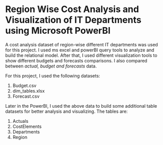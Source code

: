 # Region Wise Cost Analysis and Visualization of IT Departments using Microsoft PowerBI
A cost analysis dataset of region-wise different IT departments was used for this project. I used ms excel and powerBI query tools to analyze and build the relational model. 
After that, I used different visualization tools to show different budgets and forecasts comparisons. I also compared between *actual, budget and forecasts* data.

For this project, I used the following datasets:
1. Budget.csv
2. dim_tables.xlsx
3. Forecast.csv

Later in the PowerBI, I used the above data to build some additional table datasets for better analysis and visualizing. The tables are:
1. Actuals
2. CostElements
3. Departments
4. Region
